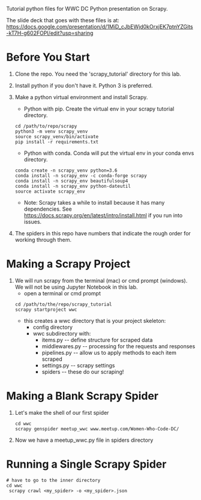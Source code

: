 
Tutorial python files for WWC DC Python presentation on Scrapy.

The slide deck that goes with these files is at: https://docs.google.com/presentation/d/1MiD_cJbEWjd0kOrxjEK7ptnYZGits-kT7H-g602FOPI/edit?usp=sharing

# Before You Start

1. Clone the repo. You need the 'scrapy_tutorial' directory for this lab.
2. Install python if you don't have it. Python 3 is preferred.
3. Make a python virtual environment and install Scrapy.

    * Python with pip. Create the virtual env in your scrapy tutorial directory.
    ```
    cd /path/to/repo/scrapy
    python3 -m venv scrapy_venv
    source scrapy_venv/bin/activate
    pip install -r requirements.txt
    ```

    * Python with conda. Conda will put the virtual env in your conda envs directory.
    ```
    conda create -n scrapy_venv python=3.6
    conda install -n scrapy_env -c conda-forge scrapy
    conda install -n scrapy_env beautifulsoup4
    conda install -n scrapy_env python-dateutil
    source activate scrapy_env
    ```
	
	* Note: Scrapy takes a while to install because it has many dependencies. See https://docs.scrapy.org/en/latest/intro/install.html if you run into issues.
4. The spiders in this repo have numbers that indicate the rough order for working through them.

# Making a Scrapy Project

1. We will run scrapy from the terminal (mac) or cmd prompt (windows). We will not 
be using Jupyter Notebook in this lab.
	* open a terminal or cmd prompt
	```
    cd /path/to/the/repo/scrapy_tutorial
    scrapy startproject wwc
    ```
    * this creates a wwc directory that is your project skeleton:
        * config directory
        * wwc subdirectory with:
            * items.py -- define structure for scraped data
            * middlewares.py -- processing for the requests and responses
            * pipelines.py -- allow us to apply methods to each item scraped
            * settings.py -- scrapy settings
            * spiders -- these do our scraping!

# Making a Blank Scrapy Spider
1. Let's make the shell of our first spider
    ```
    cd wwc
    scrapy genspider meetup_wwc www.meetup.com/Women-Who-Code-DC/
    ```
2. Now we have a meetup_wwc.py file in spiders directory

# Running a Single Scrapy Spider
  ```
  # have to go to the inner directory
  cd wwc 
   scrapy crawl <my_spider> -o <my_spider>.json
  ```
